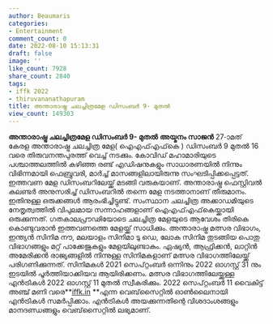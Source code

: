 ```yaml
---
author: Beaumaris
categories:
- Entertainment
comment_count: 0
date: 2022-08-10 15:13:31
draft: false
image: ''
like_count: 7928
share_count: 2840
tags:
- iffk 2022
- thiruvananathapuram
title: അന്താരാഷ്ട്ര ചലച്ചിത്രമേള ഡിസംബർ 9- മുതൽ
view_count: 149303
---
```


**അന്താരാഷ്ട്ര ചലച്ചിത്രമേള ഡിസംബർ 9- മുതൽ** **അയ്മനം സാജൻ** 27-ാമത് കേരള അന്താരാഷ്ട്ര ചലച്ചിത്ര മേള( ഐഎഫ്എഫ്‌കെ ) ഡിസംബര്‍ 9 മുതല്‍ 16 വരെ തിരുവനന്തപുരത്ത് വെച്ച് നടക്കും. കോവിഡ് മഹാമാരിയുടെ പശ്ചാത്തലത്തില്‍ കഴിഞ്ഞ രണ്ട് എഡിഷനുകളും സാധാരണയില്‍ നിന്നും വിഭിന്നമായി ഫെബ്രുവരി, മാര്‍ച്ച് മാസങ്ങളിലായിരുന്നു സംഘടിപ്പിക്കപ്പെട്ടത്. ഇത്തവണ മേള ഡിസംബറിലേയ്ക്ക് മടങ്ങി വരുകയാണ്. അന്താരാഷ്ട്ര ഫെസ്റ്റിവല്‍ കലണ്ടര്‍ അനുസരിച്ച് ഡിസംബറില്‍ തന്നെ മേള നടത്താനാണ് തീരുമാനം. ഇതിനുള്ള ഒരുക്കങ്ങള്‍ ആരംഭിച്ചിട്ടുണ്ട്. സംസ്ഥാന ചലച്ചിത്ര അക്കാഡമിയുടെ നേതൃത്വത്തില്‍ വിപുലമായ സന്നാഹങ്ങളാണ് ഐഎഫ്എഫ്‌കെയ്ക്കായി ഒരുക്കുന്നത്. ഗതകാലപ്രൗഢിയോടെ ചലച്ചിത്ര മേളയുടെ ആവേശം തിരികെ കൊണ്ടുവരാൻ ഇത്തവണത്തെ മേളയ്ക്ക് സാധിക്കും. അന്താരാഷ്ട്ര മത്സര വിഭാഗം, ഇന്ത്യന്‍ സിനിമ നൗ, മലയാളം സിനിമാ ടു ഡെ, ലോക സിനിമ തുടങ്ങിയ പൊതു വിഭാഗങ്ങളും മറ്റ് പാക്കേജുകളും മേളയിലുണ്ടാകും. ഏഷ്യന്‍, ആഫ്രിക്കന്‍, ലാറ്റിന്‍ അമേരിക്കന്‍ രാജ്യങ്ങളില്‍ നിന്നുള്ള സിനിമകളാണ് മത്സര വിഭാഗത്തിലേയ്ക്ക് പരിഗണിക്കുന്നത്. സിനിമകള്‍ 2021 സെപ്റ്റംബര്‍ ഒന്നിനും 2022 ഓഗസ്റ്റ് 31 നും ഇടയില്‍ പൂര്‍ത്തിയാക്കിയവ ആയിരിക്കണം. മത്സര വിഭാഗത്തിലേയ്ക്കുള്ള എന്‍ട്രികള്‍ 2022 ഓഗസ്റ്റ് 11 മുതല്‍ സ്വീകരിക്കും. 2022 സെപ്റ്റംബര്‍ 11 വൈകിട്ട് അഞ്ച് മണി വരെ**[iffk.in](http://iffk.in) **എന്ന വെബ്‌സൈറ്റില്‍ ഓണ്‍ലൈനായി എന്‍ട്രികള്‍ സമര്‍പ്പിക്കാം. എന്‍ട്രികള്‍ അയക്കുന്നതിന്റെ വിശദാംശങ്ങളും മാനദണ്ഡങ്ങളും വെബ്‌സൈറ്റില്‍ ലഭ്യമാണ്. &nbsp;